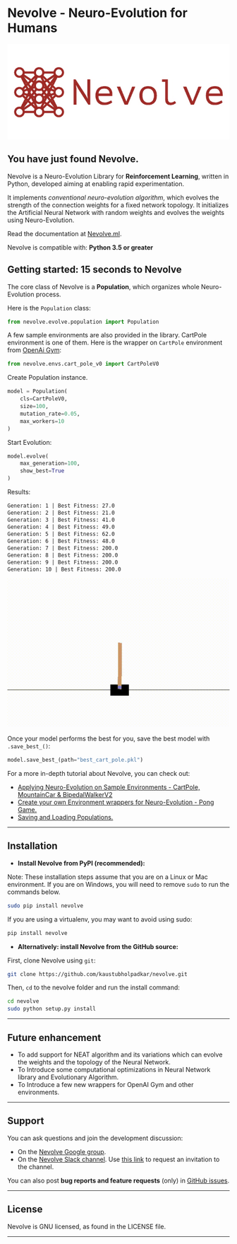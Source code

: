 # Nevolve - Neuro-Evolution for Humans

![Nevolve logo](nevolve-boring.png)

## You have just found Nevolve.
Nevolve is a Neuro-Evolution Library for __Reinforcement Learning__, written in Python, developed aiming at enabling rapid experimentation.

It implements *conventional neuro-evolution algorithm*, which evolves the strength of the connection weights for a fixed network topology. It initializes the Artificial Neural Network with random weights and evolves the weights using Neuro-Evolution.

Read the documentation at [Nevolve.ml](https://nevolve.ml).

Nevolve is compatible with: __Python 3.5 or greater__

## Getting started: 15 seconds to Nevolve

The core class of Nevolve is a __Population__, which organizes whole Neuro-Evolution process.

Here is the `Population` class:

```python
from nevolve.evolve.population import Population
```
A few sample environments are also provided in the library. CartPole environment is one of them. Here is the wrapper on `CartPole` environment from [OpenAi Gym](https://gym.openai.com/):

```python
from nevolve.envs.cart_pole_v0 import CartPoleV0
```

Create Population instance.

```python
model = Population(
    cls=CartPoleV0, 
    size=100, 
    mutation_rate=0.05, 
    max_workers=10
)
```

Start Evolution:

```python
model.evolve(
    max_generation=100,
    show_best=True
)
```

Results:
```
Generation: 1 | Best Fitness: 27.0
Generation: 2 | Best Fitness: 21.0
Generation: 3 | Best Fitness: 41.0
Generation: 4 | Best Fitness: 49.0
Generation: 5 | Best Fitness: 62.0
Generation: 6 | Best Fitness: 48.0
Generation: 7 | Best Fitness: 200.0
Generation: 8 | Best Fitness: 200.0
Generation: 9 | Best Fitness: 200.0
Generation: 10 | Best Fitness: 200.0

```

![](bestcartpole.gif)

Once your model performs the best for you, save the best model with `.save_best_()`:

```python
model.save_best_(path="best_cart_pole.pkl")
```

For a more in-depth tutorial about Nevolve, you can check out:

- [Applying Neuro-Evolution on Sample Environments - CartPole, MountainCar & BipedalWalkerV2](https://nevolve.ml/tutorial/example1.html)
- [Create your own Environment wrappers for Neuro-Evolution - Pong Game.](https://nevolve.ml/tutorial/example2.html)
- [Saving and Loading Populations.](https://nevolve.ml/tutorial/example3.html)


------------------

## Installation

- **Install Nevolve from PyPI (recommended):**

Note: These installation steps assume that you are on a Linux or Mac environment.
If you are on Windows, you will need to remove `sudo` to run the commands below.

```sh
sudo pip install nevolve
```

If you are using a virtualenv, you may want to avoid using sudo:

```sh
pip install nevolve
```

- **Alternatively: install Nevolve from the GitHub source:**

First, clone Nevolve using `git`:

```sh
git clone https://github.com/kaustubholpadkar/nevolve.git
```

 Then, `cd` to the nevolve folder and run the install command:
```sh
cd nevolve
sudo python setup.py install
```


------------------

## Future enhancement

- To add support for NEAT algorithm and its variations which can evolve the weights and the topology of the Neural Network.
- To Introduce some computational optimizations in Neural Network library and Evolutionary Algorithm.
- To Introduce a few new wrappers for OpenAI Gym and other environments.

------------------

## Support

You can ask questions and join the development discussion:

- On the [Nevolve Google group](https://groups.google.com/forum/#!forum/nevolve).
- On the [Nevolve Slack channel](https://nevolve.slack.com). Use [this link](https://nevolve-slack-invitation.herokuapp.com/) to request an invitation to the channel.

You can also post **bug reports and feature requests** (only) in [GitHub issues](https://github.com/kaustubholpadkar/nevolve/issues).


------------------

## License

Nevolve is GNU licensed, as found in the LICENSE file.


------------------